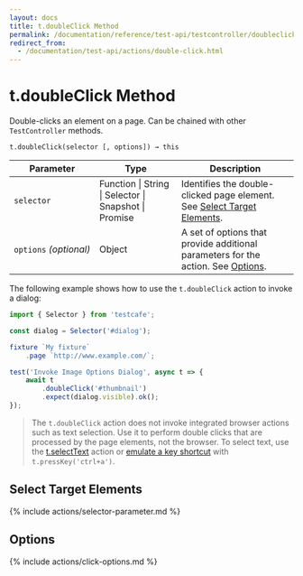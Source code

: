 ```yaml
---
layout: docs
title: t.doubleClick Method
permalink: /documentation/reference/test-api/testcontroller/doubleclick.html
redirect_from:
  - /documentation/test-api/actions/double-click.html
---
```

# t.doubleClick Method

Double-clicks an element on a page. Can be chained with other `TestController` methods.

```text
t.doubleClick(selector [, options]) → this
```

Parameter              | Type                                              | Description
---------------------- | ------------------------------------------------- | ------------------------------------------------------------------------------------------------------------------------
`selector`             | Function &#124; String &#124; Selector &#124; Snapshot &#124; Promise | Identifies the double-clicked page element. See [Select Target Elements](#select-target-elements).
`options`&#160;*(optional)* | Object                                            | A set of options that provide additional parameters for the action. See [Options](#options).

The following example shows how to use the `t.doubleClick` action to invoke a dialog:

```js
import { Selector } from 'testcafe';

const dialog = Selector('#dialog');

fixture `My fixture`
    .page `http://www.example.com/`;

test('Invoke Image Options Dialog', async t => {
    await t
        .doubleClick('#thumbnail')
        .expect(dialog.visible).ok();
});
```

> The `t.doubleClick` action does not invoke integrated browser actions such as text selection.
> Use it to perform double clicks that are processed by the page elements, not the browser.
> To select text, use the [t.selectText](selecttext.md) action or
> [emulate a key shortcut](presskey.md) with `t.pressKey('ctrl+a')`.

## Select Target Elements

{% include actions/selector-parameter.md %}

## Options

{% include actions/click-options.md %}
